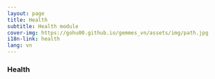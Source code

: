 ```yaml
---
layout: page
title: Health
subtitle: Health module
cover-img: https://gohu00.github.io/gemmes_vn/assets/img/path.jpg
i18n-link: health
lang: vn
---
```


### Health


